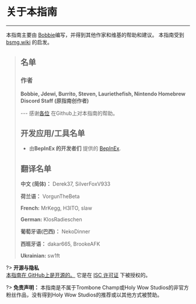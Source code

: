 # 关于本指南
---
本指南主要由 [Bobbie](https://twitter.com/VRBobbie)编写，并得到其他作家和维基的帮助和建议。 本指南受到 [bsmg.wiki](https://bsmg.wiki) 的启发。

> ## 名单
> 
> ### 作者
> 
> **Bobbie, Jdewi, Burrito, Steven, Lauriethefish, Nintendo Homebrew Discord Staff (原指南创作者)**
> 
> --- 感谢[各位](https://github.com/tc-mods/TromboneChampModdingWiki/graphs/contributors) 在Github上对本指南的帮助。
>
> ## 开发应用/工具名单
> 
> - 由**BepInEx 的开发者们** 提供的 [BepInEx](https://github.com/BepInEx/BepInEx).
>
> ## 翻译名单
> 
> **中文 (简体)：** Derek37, SilverFoxV933
> 
> **荷兰语：** VorgunTheBeta
> 
> **French:** MrKegg, H3ITO, slaw
> 
> **German:** KlosRadieschen
> 
> **葡萄牙语(巴西)：** NekoDinner
> 
> **西班牙语：** dakar665, BrookeAFK
> 
> **Ukrainian:** sw1ft

?> **开源与隐私**  
[本指南在 GitHub上是开源的。](https://github.com/tc-mods/TromboneChampModdingWiki)  它是在 [ISC 许可证](https://github.com/tc-mods/TromboneChampModdingWiki/blob/master/LICENSE.md) 下被授权的。

?> **免责声明：** 本指南是不属于Trombone Champ或Holy Wow Studios的非官方粉丝作品，没有得到Holy Wow Studios的推荐或以其他方式被赞助。